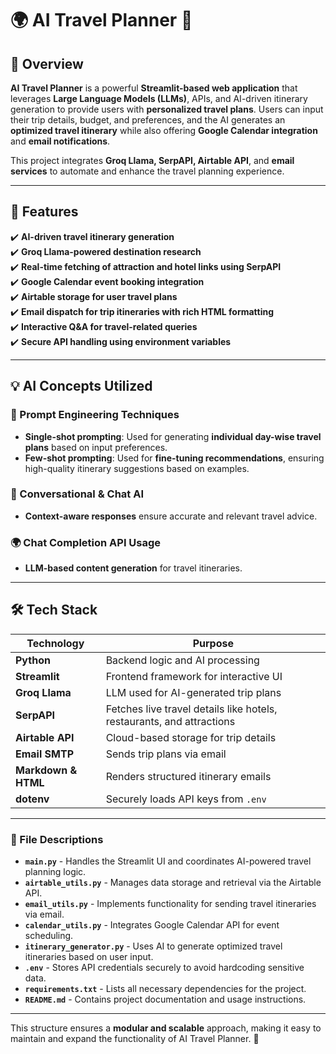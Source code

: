 
# 🌍 AI Travel Planner 🛫

## 🚀 Overview
**AI Travel Planner** is a powerful **Streamlit-based web application** that leverages **Large Language Models (LLMs)**, APIs, and AI-driven itinerary generation to provide users with **personalized travel plans**. Users can input their trip details, budget, and preferences, and the AI generates an **optimized travel itinerary** while also offering **Google Calendar integration** and **email notifications**.

This project integrates **Groq Llama, SerpAPI, Airtable API**, and **email services** to automate and enhance the travel planning experience.

---

## 📌 Features
✔️ **AI-driven travel itinerary generation**  
✔️ **Groq Llama-powered destination research**  
✔️ **Real-time fetching of attraction and hotel links using SerpAPI**  
✔️ **Google Calendar event booking integration**  
✔️ **Airtable storage for user travel plans**  
✔️ **Email dispatch for trip itineraries with rich HTML formatting**  
✔️ **Interactive Q&A for travel-related queries**  
✔️ **Secure API handling using environment variables**  

---

## 💡 AI Concepts Utilized

### 🧠 Prompt Engineering Techniques
- **Single-shot prompting**: Used for generating **individual day-wise travel plans** based on input preferences.
- **Few-shot prompting**: Used for **fine-tuning recommendations**, ensuring high-quality itinerary suggestions based on examples.

### 🔄 Conversational & Chat AI
- **Context-aware responses** ensure accurate and relevant travel advice.

### 🌍 Chat Completion API Usage
- **LLM-based content generation** for travel itineraries.

---

## 🛠️ Tech Stack

| **Technology**  | **Purpose**  |
|---------------|-------------|
| **Python**  | Backend logic and AI processing  |
| **Streamlit**  | Frontend framework for interactive UI  |
| **Groq Llama**  | LLM used for AI-generated trip plans  |
| **SerpAPI**  | Fetches live travel details like hotels, restaurants, and attractions  |
| **Airtable API**  | Cloud-based storage for trip details  |
| **Email SMTP**  | Sends trip plans via email  |
| **Markdown & HTML**  | Renders structured itinerary emails  |
| **dotenv**  | Securely loads API keys from `.env`  |

---

### 📂 File Descriptions

- **`main.py`** - Handles the Streamlit UI and coordinates AI-powered travel planning logic.
- **`airtable_utils.py`** - Manages data storage and retrieval via the Airtable API.
- **`email_utils.py`** - Implements functionality for sending travel itineraries via email.
- **`calendar_utils.py`** - Integrates Google Calendar API for event scheduling.
- **`itinerary_generator.py`** - Uses AI to generate optimized travel itineraries based on user input.
- **`.env`** - Stores API credentials securely to avoid hardcoding sensitive data.
- **`requirements.txt`** - Lists all necessary dependencies for the project.
- **`README.md`** - Contains project documentation and usage instructions.

---

This structure ensures a **modular and scalable** approach, making it easy to maintain and expand the functionality of AI Travel Planner. 🚀


